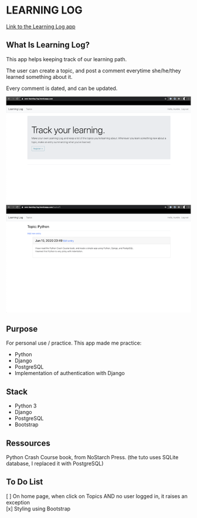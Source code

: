 # LEARNING LOG
[Link to the Learning Log app](https://own-learning-log.herokuapp.com/)

## What Is Learning Log?
This app helps keeping track of our learning path.

The user can create a topic, and post a comment everytime she/he/they learned something about it.

Every comment is dated, and can be updated.

![Home page](https://raw.githubusercontent.com/aurelieverrot/learning-log/master/Screen%20Shot%201.png)
![Entry page](https://raw.githubusercontent.com/aurelieverrot/learning-log/master/Screen%20Shot%202.png)


## Purpose
For personal use / practice.
This app made me practice:
- Python
- Django
- PostgreSQL
- Implementation of authentication with Django


## Stack
- Python 3
- Django
- PostgreSQL
- Bootstrap


## Ressources
Python Crash Course book, from NoStarch Press.
(the tuto uses SQLite database, I replaced it with PostgreSQL)


## To Do List
[ ] On home page, when click on Topics AND no user logged in, it raises an exception  
[x] Styling using Bootstrap  
